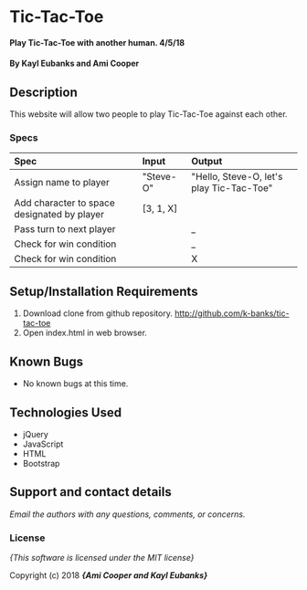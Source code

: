 # Tic-Tac-Toe

#### Play Tic-Tac-Toe with another human. 4/5/18

#### By **Kayl Eubanks and Ami Cooper**

## Description

This website will allow two people to play Tic-Tac-Toe against each other.


### Specs
| Spec | Input | Output |
| :-------------     | :------------- | :------------- |
| Assign name to player | "Steve-O" | "Hello, Steve-O, let's play Tic-Tac-Toe" |
| Add character to space designated by player | [3, 1, X] | |_|_|x| |
| Pass turn to next player | |_|_|x| | "Ready Player 2" |
| Check for win condition | |_|O|X| | boolean: False |
| Check for win condition | |X|X|X| | boolean: True |



## Setup/Installation Requirements

1. Download clone from github repository. http://github.com/k-banks/tic-tac-toe
2. Open index.html in web browser.

## Known Bugs
* No known bugs at this time.

## Technologies Used
* jQuery
* JavaScript
* HTML
* Bootstrap

## Support and contact details

_Email the authors with any questions, comments, or concerns._

### License

*{This software is licensed under the MIT license}*

Copyright (c) 2018 **_{Ami Cooper and Kayl Eubanks}_**
